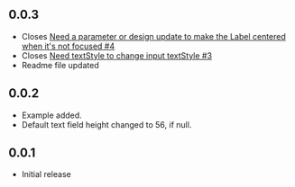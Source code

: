 ## 0.0.3

* Closes [Need a parameter or design update to make the Label centered when it's not focused #4
](https://github.com/dinurymomshad/input_form_field/issues/4)
* Closes [Need textStyle to change input textStyle #3
](https://github.com/dinurymomshad/input_form_field/issues/3)
* Readme file updated

## 0.0.2

* Example added.
* Default text field height changed to 56, if null.

## 0.0.1

* Initial release
